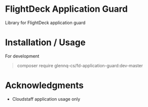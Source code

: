 # FlightDeck Application Guard
Library for FlightDeck application guard

# Installation / Usage

For development

> composer require glennq-cs/fd-application-guard:dev-master

# Acknowledgments

* Cloudstaff application usage only